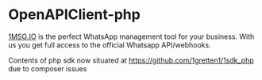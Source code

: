 # OpenAPIClient-php

[1MSG.IO](https://1msg.io/) is the perfect WhatsApp management tool for your business. With us you get full access to the official Whatsapp API/webhooks.
 
Contents of php sdk now situated at https://github.com/1gretten1/1sdk_php due to composer issues
